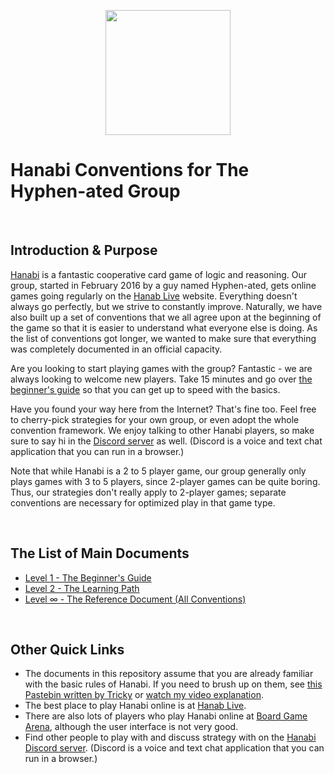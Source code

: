<p align="center">
  <img src="img/hanabi.jpg" height="200" />
</p>

# Hanabi Conventions for The Hyphen-ated Group

<br />

## Introduction & Purpose

[Hanabi](https://boardgamegeek.com/boardgame/98778/hanabi) is a fantastic cooperative card game of logic and reasoning. Our group, started in February 2016 by a guy named Hyphen-ated, gets online games going regularly on the [Hanab Live](https://hanab.live) website. Everything doesn't always go perfectly, but we strive to constantly improve. Naturally, we have also built up a set of conventions that we all agree upon at the beginning of the game so that it is easier to understand what everyone else is doing. As the list of conventions got longer, we wanted to make sure that everything was completely documented in an official capacity.

Are you looking to start playing games with the group? Fantastic - we are always looking to welcome new players. Take 15 minutes and go over [the beginner's guide](Beginner.md) so that you can get up to speed with the basics.

Have you found your way here from the Internet? That's fine too. Feel free to cherry-pick strategies for your own group, or even adopt the whole convention framework. We enjoy talking to other Hanabi players, so make sure to say hi in the [Discord server](https://discord.gg/FADvkJp) as well. (Discord is a voice and text chat application that you can run in a browser.)

Note that while Hanabi is a 2 to 5 player game, our group generally only plays games with 3 to 5 players, since 2-player games can be quite boring. Thus, our strategies don't really apply to 2-player games; separate conventions are necessary for optimized play in that game type.

<br />

## The List of Main Documents

- [Level 1 - The Beginner's Guide](Beginner.md)
- [Level 2 - The Learning Path](Learning_Path.md)
- [Level ∞ - The Reference Document (All Conventions)](Reference.md)

<br />

## Other Quick Links

- The documents in this repository assume that you are already familiar with the basic rules of Hanabi. If you need to brush up on them, see [this Pastebin written by Tricky](http://pastebin.com/6brGz2J4) or [watch my video explanation](https://www.youtube.com/watch?v=jR9i1qCbHXQ).
- The best place to play Hanabi online is at [Hanab Live](http://hanab.live/).
- There are also lots of players who play Hanabi online at [Board Game Arena](http://boardgamearena.com), although the user interface is not very good.
- Find other people to play with and discuss strategy with on the [Hanabi Discord server](https://discord.gg/FADvkJp). (Discord is a voice and text chat application that you can run in a browser.)
